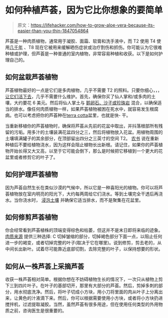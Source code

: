 # 如何种植芦荟，因为它比你想象的要简单

> 原文：<https://lifehacker.com/how-to-grow-aloe-vera-because-its-easier-than-you-thin-1847054864>

芦荟是一种肉质植物，通常用于凝胶、面霜、软膏和洗手液中，而 T2 使用 T4 使用[几千年](https://www.ncbi.nlm.nih.gov/pmc/articles/PMC2763764/#:~:text=History,%2C%20Mexico%2C%20Japan%20and%20China.&text=Egyptian%20queens%20Nefertiti%20and%20Cleopatra,it%20to%20treat%20soldiers'%20wounds.) 、T8 现在它被用来缓解晒伤症状或治疗割伤和抓伤。你可能认为它很难种植或护理，但芦荟是一种普通的室内植物，非常容易种植和收获。以下是如何护理自己的。



## 如何盆栽芦荟植物

芦荟植物最好的一点是它们是多肉植物，几乎不需要 T2 的照料。只要你细心，，，[让它们活下去](https://lifehacker.com/how-to-keep-a-succulent-alive-because-its-trickier-tha-1846917775)，几乎不需要什么维护。首先，确保你买了仙人掌和/或多肉的土壤，大约要花 6 美元。然后将仙人掌土与 [鹅卵石、沙子或珍珠岩](https://www.gardeningknowhow.com/houseplants/aloe-vera/aloe-vera-plant-care.htm) 混合，以确保适当的排水。像任何肉质植物一样，如果芦荟植物被困在死水中，就容易发生根腐病。也可以考虑把你的芦荟种在[terra cotta](https://www.amazon.com/Natural-Walled-Planters-Individual-Outdoor/dp/B00LVADT6A?asc_campaign=InlineText&asc_refurl=https://lifehacker.com/how-to-grow-aloe-vera-because-its-easier-than-you-thin-1847054864&asc_source=&tag=kinjalifehackerlink-20)盆里，也就是快- 干。

当重新移植你的芦荟植物时，确保将芦荟从先前的花盆中取出，并抖落根部所有残留的污垢。用多汁的土壤装满花盆四分之三，然后将植物放入花盆。用植物周围的土壤填满罐子的其余部分，在顶部留出四分之三英寸的空间 T2。 [农书](https://www.almanac.com/plant/aloe-vera) 说在重新种植后不要给植物浇水，因为这样会阻止植物长出新根。请记住，如果你的芦荟植物开始长得又大又高，以至于它可能会倒下，那么是时候把它移植到一个更大的花盆里或者修剪它的叶子了。

## 如何护理芦荟植物

因为芦荟自然生长在类似沙漠的气候中，所以它是一种喜阳光的植物。你可以将芦荟植物放在室内明亮的阳光下，大约每两周给它们浇水。等到土壤完全干透后再浇水。当你浇水时， [浸泡土壤](https://www.gardeningknowhow.com/houseplants/aloe-vera/aloe-vera-plant-care.htm) 并确保它适当排水，而不是聚集在花盆里。

## 如何修剪芦荟植物

你会经常看到芦荟植株的顶端变得棕色和枯萎，但这并不是末日即将来临的迹象。 [肉质来源](https://thesucculentsource.com/blogs/succulent-cactus-news/how-to-grow-and-trim-your-aloe-vera-plant) 提供三种选择: C 切掉皱缩的部分，切掉褐色部分下面一点，以阻止任何进一步的褐变，或者切掉完整的叶子(取决于它在哪里)。说到修剪，剪去老的，从中间长出新叶。试着尽可能靠近底部切割，去除完整的叶子，以保持想要的形状。

## 如何从一株芦荟上采摘芦荟

收获一株芦荟相对简单。根据你想在不妨碍植物生长的情况下，一次只从植物上剪下三到四片叶子。在叶子的基部切开，那里有大部分的芦荟。然后，剪掉多刺的部分，用水彻底洗净。然后，将叶子切成小方块，用小刀将里面的肉从叶子上分离出来，让黄色的汁液滴下来。然后，你可以根据需要使用小方块，或者将小方块扔进搅拌机，过滤提取凝胶。当然，虽然芦荟有很多用途，但在使用任何类型的外用物质之前，咨询医生是很重要的。